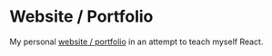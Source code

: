 # Website / Portfolio

My personal [website / portfolio](https://iamtomhewitt.github.io/website) in an attempt to teach myself React.